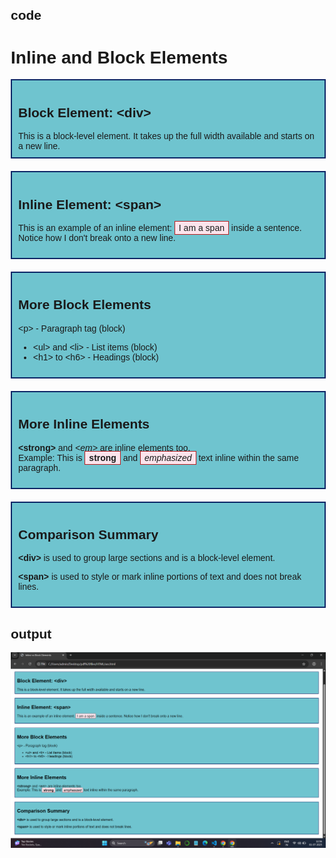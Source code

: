 ## code

<!DOCTYPE html>

<html lang="en">

<head>
  
  <meta charset="UTF-8">
  
  <title>Inline vs Block Elements</title>
  
  <style>
   
   body {
      font-family: Arial, sans-serif;
      margin: 20px;
    }

    .block {
      background-color: #6fc4cf;
      border: 2px solid #0c2666;
      padding: 10px;
      margin-bottom: 10px;
    }

    .inline {
      background-color: #fce4ec;
      border: 1px solid #b61e20;
      padding: 2px 6px;
    }

    .example {
      margin-bottom: 20px;
    }
  </style>
</head>
<body>

  <h1>Inline and Block Elements</h1>

  <div class="example block">
    <h2>Block Element: &lt;div&gt;</h2>
    <div>This is a block-level element. It takes up the full width available and starts on a new line.</div>
  </div>

  <div class="example block">
    <h2>Inline Element: &lt;span&gt;</h2>
    <p>
      This is an example of an inline element:
      <span class="inline">I am a span</span> inside a sentence. Notice how I don't break onto a new line.
    </p>
  </div>

  <div class="example block">
    <h2>More Block Elements</h2>
    <p>&lt;p&gt; - Paragraph tag (block)</p>
    <ul>
      <li>&lt;ul&gt; and &lt;li&gt; - List items (block)</li>
      <li>&lt;h1&gt; to &lt;h6&gt; - Headings (block)</li>
    </ul>
  </div>

  <div class="example block">
    <h2>More Inline Elements</h2>
    <p>
      <strong>&lt;strong&gt;</strong> and <em>&lt;em&gt;</em> are inline elements too.<br>
      Example: This is <strong class="inline">strong</strong> and <em class="inline">emphasized</em> text inline within the same paragraph.
    </p>
  </div>

  <div class="example block">
    <h2>Comparison Summary</h2>
    <p><strong>&lt;div&gt;</strong> is used to group large sections and is a block-level element.</p>
    <p><strong>&lt;span&gt;</strong> is used to style or mark inline portions of text and does not break lines.</p>
  </div>

</body>
</html>

## output
![alt text](<Screenshot 2025-07-01 125624.png>)